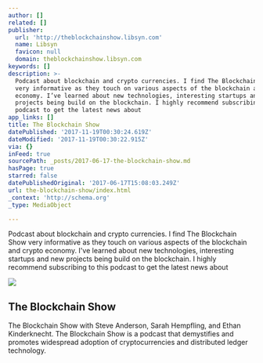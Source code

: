 ```yaml
---
author: []
related: []
publisher:
  url: 'http://theblockchainshow.libsyn.com'
  name: Libsyn
  favicon: null
  domain: theblockchainshow.libsyn.com
keywords: []
description: >-
  Podcast about blockchain and crypto currencies. I find The Blockchain Show
  very informative as they touch on various aspects of the blockchain and crypto
  economy. I’ve learned about new technologies, interesting startups and new
  projects being build on the blockchain. I highly recommend subscribing to this
  podcast to get the latest news about
app_links: []
title: The Blockchain Show
datePublished: '2017-11-19T00:30:24.619Z'
dateModified: '2017-11-19T00:30:22.915Z'
via: {}
inFeed: true
sourcePath: _posts/2017-06-17-the-blockchain-show.md
hasPage: true
starred: false
datePublishedOriginal: '2017-06-17T15:08:03.249Z'
url: the-blockchain-show/index.html
_context: 'http://schema.org'
_type: MediaObject

---
```

Podcast about blockchain and crypto currencies. I find The Blockchain Show very informative as they touch on various aspects of the blockchain and crypto economy. I've learned about new technologies, interesting startups and new projects being build on the blockchain. I highly recommend subscribing to this podcast to get the latest news about

<article style=""><img src="https://imgflo.herokuapp.com/graph/2b2431f8e7ba7b0/9159d0c2a835f73baab89d7ccf459259/noop.jpg?input=http%3A%2F%2Fstatic.libsyn.com%2Fp%2Fassets%2F3%2F3%2F3%2F7%2F33374076d17e6977%2Fheight_250_width_250_NewTBCSlogo2017.jpg" /><h1>The Blockchain Show</h1><p>The Blockchain Show with Steve Anderson, Sarah Hempfling, and Ethan Kinderknecht. The Blockchain Show is a podcast that demystifies and promotes widespread adoption of cryptocurrencies and distributed ledger technology.</p></article>